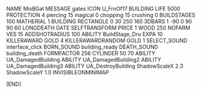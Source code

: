 NAME MisBGat
MESSAGE gates
ICON U_FrnOf17
BUILDING
LIFE 5000
PROTECTION 4 piercing 15 magical 0 chopping 15 crushing 0
BUILDSTAGES 100
MATHERIAL 1 BUILDING
RECTANGLE 0 30 250 160
3DBARS 1 -90 0 90 90 60 
LONGDEATH
GATE
SELFTRANSFORM
PRICE 1 WOOD 250
NOFARM
VES 15
ADDSHOTRADIUS 100
ABILITY BuildStage_Dru
EXPA 10
KILLERAWARD             GOLD 4
KILLERAWARDRANDOM       GOLD 1
SELECT_SOUND interface_click
BORN_SOUND building_ready
DEATH_SOUND building_death
FORMFACTOR 256
CYLINDER 50 70
ABILITY UA_DamagedBuilding
ABILITY UA_DamagedBuilding2
ABILITY UA_DamagedBuilding3
ABILITY UA_DestroyBuilding
ShadowScaleX 2.3
ShadowScaleY 1.0
INVISIBLEONMINIMAP

[END]


